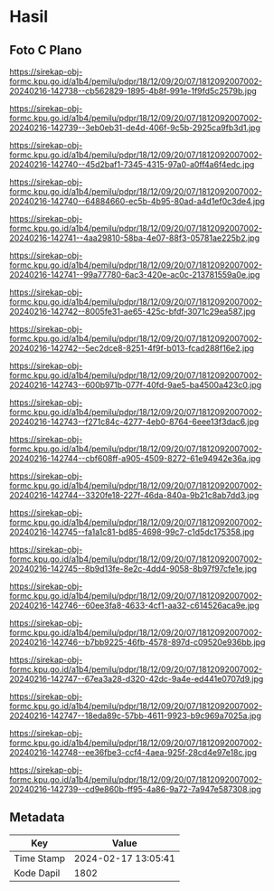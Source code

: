 # Hasil

## Foto C Plano

https://sirekap-obj-formc.kpu.go.id/a1b4/pemilu/pdpr/18/12/09/20/07/1812092007002-20240216-142738--cb562829-1895-4b8f-991e-1f9fd5c2579b.jpg

https://sirekap-obj-formc.kpu.go.id/a1b4/pemilu/pdpr/18/12/09/20/07/1812092007002-20240216-142739--3eb0eb31-de4d-406f-9c5b-2925ca9fb3d1.jpg

https://sirekap-obj-formc.kpu.go.id/a1b4/pemilu/pdpr/18/12/09/20/07/1812092007002-20240216-142740--45d2baf1-7345-4315-97a0-a0ff4a6f4edc.jpg

https://sirekap-obj-formc.kpu.go.id/a1b4/pemilu/pdpr/18/12/09/20/07/1812092007002-20240216-142740--64884660-ec5b-4b95-80ad-a4d1ef0c3de4.jpg

https://sirekap-obj-formc.kpu.go.id/a1b4/pemilu/pdpr/18/12/09/20/07/1812092007002-20240216-142741--4aa29810-58ba-4e07-88f3-05781ae225b2.jpg

https://sirekap-obj-formc.kpu.go.id/a1b4/pemilu/pdpr/18/12/09/20/07/1812092007002-20240216-142741--99a77780-6ac3-420e-ac0c-213781559a0e.jpg

https://sirekap-obj-formc.kpu.go.id/a1b4/pemilu/pdpr/18/12/09/20/07/1812092007002-20240216-142742--8005fe31-ae65-425c-bfdf-3071c29ea587.jpg

https://sirekap-obj-formc.kpu.go.id/a1b4/pemilu/pdpr/18/12/09/20/07/1812092007002-20240216-142742--5ec2dce8-8251-4f9f-b013-fcad288f16e2.jpg

https://sirekap-obj-formc.kpu.go.id/a1b4/pemilu/pdpr/18/12/09/20/07/1812092007002-20240216-142743--600b971b-077f-40fd-9ae5-ba4500a423c0.jpg

https://sirekap-obj-formc.kpu.go.id/a1b4/pemilu/pdpr/18/12/09/20/07/1812092007002-20240216-142743--f271c84c-4277-4eb0-8764-6eee13f3dac6.jpg

https://sirekap-obj-formc.kpu.go.id/a1b4/pemilu/pdpr/18/12/09/20/07/1812092007002-20240216-142744--cbf608ff-a905-4509-8272-61e94942e36a.jpg

https://sirekap-obj-formc.kpu.go.id/a1b4/pemilu/pdpr/18/12/09/20/07/1812092007002-20240216-142744--3320fe18-227f-46da-840a-9b21c8ab7dd3.jpg

https://sirekap-obj-formc.kpu.go.id/a1b4/pemilu/pdpr/18/12/09/20/07/1812092007002-20240216-142745--fa1a1c81-bd85-4698-99c7-c1d5dc175358.jpg

https://sirekap-obj-formc.kpu.go.id/a1b4/pemilu/pdpr/18/12/09/20/07/1812092007002-20240216-142745--8b9d13fe-8e2c-4dd4-9058-8b97f97cfe1e.jpg

https://sirekap-obj-formc.kpu.go.id/a1b4/pemilu/pdpr/18/12/09/20/07/1812092007002-20240216-142746--60ee3fa8-4633-4cf1-aa32-c614526aca9e.jpg

https://sirekap-obj-formc.kpu.go.id/a1b4/pemilu/pdpr/18/12/09/20/07/1812092007002-20240216-142746--b7bb9225-46fb-4578-897d-c09520e936bb.jpg

https://sirekap-obj-formc.kpu.go.id/a1b4/pemilu/pdpr/18/12/09/20/07/1812092007002-20240216-142747--67ea3a28-d320-42dc-9a4e-ed441e0707d9.jpg

https://sirekap-obj-formc.kpu.go.id/a1b4/pemilu/pdpr/18/12/09/20/07/1812092007002-20240216-142747--18eda89c-57bb-4611-9923-b9c969a7025a.jpg

https://sirekap-obj-formc.kpu.go.id/a1b4/pemilu/pdpr/18/12/09/20/07/1812092007002-20240216-142748--ee36fbe3-ccf4-4aea-925f-28cd4e97e18c.jpg

https://sirekap-obj-formc.kpu.go.id/a1b4/pemilu/pdpr/18/12/09/20/07/1812092007002-20240216-142739--cd9e860b-ff95-4a86-9a72-7a947e587308.jpg


## Metadata

| Key        | Value               |
| ---------- | ------------------- |
| Time Stamp | 2024-02-17 13:05:41 |
| Kode Dapil | 1802                |



